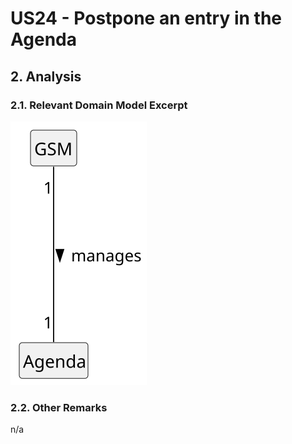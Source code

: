 # US24 - Postpone an entry in the Agenda

## 2. Analysis

### 2.1. Relevant Domain Model Excerpt 

![us0024-domain-model.svg](svg%2Fus0024-domain-model.svg)

### 2.2. Other Remarks

n/a
